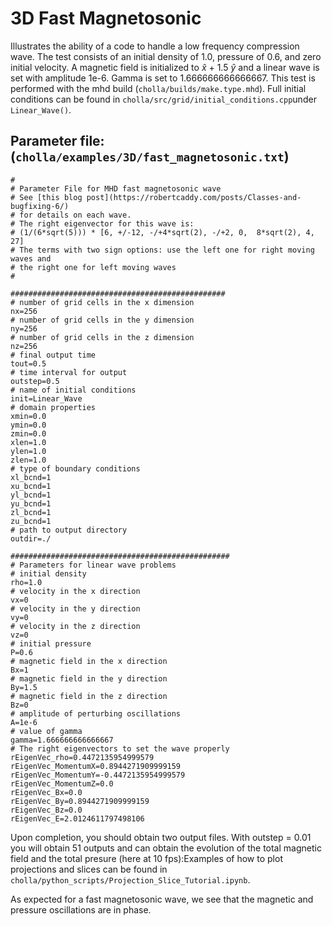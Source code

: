 # 3D Fast Magnetosonic
Illustrates the ability of a code to handle a low frequency compression wave. The test consists of an initial density of 1.0, pressure of 0.6, and zero initial velocity. A magnetic field is initialized to $\hat{x}$ + 1.5 $\hat{y}$ and a linear wave is set with amplitude 1e-6. Gamma is set to 1.666666666666667. This test is performed with the mhd build (`cholla/builds/make.type.mhd`). Full initial conditions can be found in `cholla/src/grid/initial_conditions.cpp`under `Linear_Wave()`.

## Parameter file: (`cholla/examples/3D/fast_magnetosonic.txt`)
```
#
# Parameter File for MHD fast magnetosonic wave
# See [this blog post](https://robertcaddy.com/posts/Classes-and-bugfixing-6/)
# for details on each wave.
# The right eigenvector for this wave is:
# (1/(6*sqrt(5))) * [6, +/-12, -/+4*sqrt(2), -/+2, 0,  8*sqrt(2), 4, 27]
# The terms with two sign options: use the left one for right moving waves and
# the right one for left moving waves
#

################################################
# number of grid cells in the x dimension
nx=256
# number of grid cells in the y dimension
ny=256
# number of grid cells in the z dimension
nz=256
# final output time
tout=0.5
# time interval for output
outstep=0.5
# name of initial conditions
init=Linear_Wave
# domain properties
xmin=0.0
ymin=0.0
zmin=0.0
xlen=1.0
ylen=1.0
zlen=1.0
# type of boundary conditions
xl_bcnd=1
xu_bcnd=1
yl_bcnd=1
yu_bcnd=1
zl_bcnd=1
zu_bcnd=1
# path to output directory
outdir=./

#################################################
# Parameters for linear wave problems
# initial density
rho=1.0
# velocity in the x direction
vx=0
# velocity in the y direction
vy=0
# velocity in the z direction
vz=0
# initial pressure
P=0.6
# magnetic field in the x direction
Bx=1
# magnetic field in the y direction
By=1.5
# magnetic field in the z direction
Bz=0
# amplitude of perturbing oscillations
A=1e-6
# value of gamma
gamma=1.666666666666667
# The right eigenvectors to set the wave properly
rEigenVec_rho=0.4472135954999579
rEigenVec_MomentumX=0.8944271909999159
rEigenVec_MomentumY=-0.4472135954999579
rEigenVec_MomentumZ=0.0
rEigenVec_Bx=0.0
rEigenVec_By=0.8944271909999159
rEigenVec_Bz=0.0
rEigenVec_E=2.0124611797498106
```
Upon completion, you should obtain two output files. With outstep = 0.01 you will obtain 51 outputs and can obtain the evolution of the total magnetic field and the total presure (here at 10 fps):Examples of how to plot projections and slices can be found in `cholla/python_scripts/Projection_Slice_Tutorial.ipynb`.  


As expected for a fast magnetosonic wave, we see that the magnetic and pressure oscillations are in phase.
